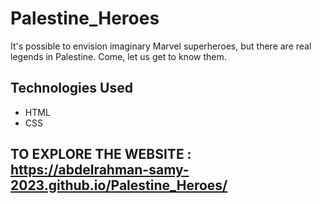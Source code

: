 # Palestine_Heroes
It's possible to envision imaginary Marvel superheroes, but there are real legends in Palestine. Come, let us get to know them.

## Technologies Used
- HTML
- CSS

## TO EXPLORE THE WEBSITE : <https://abdelrahman-samy-2023.github.io/Palestine_Heroes/>


